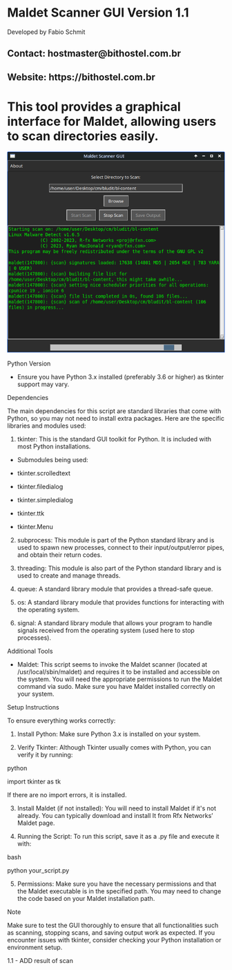 <h1>Maldet Scanner GUI Version 1.1</h1> Developed by Fabio Schmit
<h2>Contact: hostmaster@bithostel.com.br</h2>
<h2>Website: https://bithostel.com.br</h2>
<h1>This tool provides a graphical interface for Maldet, allowing users to scan directories easily.</h1>
<img src="https://github.com/fls3131/maldetgui/blob/main/mainwindow.png"/>




Python Version

- Ensure you have Python 3.x installed (preferably 3.6 or higher) as tkinter support may vary.

Dependencies

The main dependencies for this script are standard libraries that come with Python, so you may not need to install extra packages. Here are the specific libraries and modules used:

1. tkinter: This is the standard GUI toolkit for Python. It is included with most Python installations.

- Submodules being used:

- tkinter.scrolledtext

- tkinter.filedialog

- tkinter.simpledialog

- tkinter.ttk

- tkinter.Menu

2. subprocess: This module is part of the Python standard library and is used to spawn new processes, connect to their input/output/error pipes, and obtain their return codes.

3. threading: This module is also part of the Python standard library and is used to create and manage threads.

4. queue: A standard library module that provides a thread-safe queue.

5. os: A standard library module that provides functions for interacting with the operating system.

6. signal: A standard library module that allows your program to handle signals received from the operating system (used here to stop processes).

Additional Tools

- Maldet: This script seems to invoke the Maldet scanner (located at /usr/local/sbin/maldet) and requires it to be installed and accessible on the system. You will need the appropriate permissions to run the Maldet command via sudo. Make sure you have Maldet installed correctly on your system.

Setup Instructions

To ensure everything works correctly:

1. Install Python: Make sure Python 3.x is installed on your system.

2. Verify Tkinter: Although Tkinter usually comes with Python, you can verify it by running:

python

   import tkinter as tk
   



If there are no import errors, it is installed.

3. Install Maldet (if not installed): You will need to install Maldet if it's not already. You can typically download and install It from Rfx Networks’ Maldet page.

4. Running the Script: To run this script, save it as a .py file and execute it with:

bash

   python your_script.py
   



5. Permissions: Make sure you have the necessary permissions and that the Maldet executable is in the specified path. You may need to change the code based on your Maldet installation path.

Note

Make sure to test the GUI thoroughly to ensure that all functionalities such as scanning, stopping scans, and saving output work as expected. If you encounter issues with tkinter, consider checking your Python installation or environment setup.


1.1 - ADD result of scan
